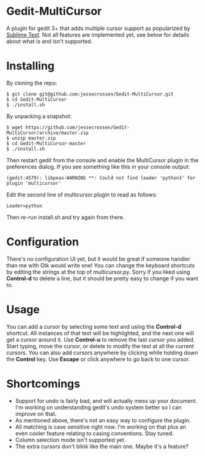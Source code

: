 Gedit-MultiCursor
=================

A plugin for gedit 3+ that adds multiple cursor support as popularized by [Sublime Text](http://www.sublimetext.com/). Not all features are implemented yet, see below for details about what is and isn't supported.

Installing
==========

By cloning the repo:

    $ git clone git@github.com:jessecrossen/Gedit-MultiCursor.git
    $ cd Gedit-MultiCursor
    $ ./install.sh
    
By unpacking a snapshot:

    $ wget https://github.com/jessecrossen/Gedit-MultiCursor/archive/master.zip
    $ unzip master.zip
    $ cd Gedit-MultiCursor-master
    $ ./install.sh

Then restart gedit from the console and enable the MultiCursor plugin in the preferences dialog. If you see something like this in your console output:

    (gedit:4579): libpeas-WARNING **: Could not find loader 'python3' for plugin 'multicursor'
    
Edit the second line of multicursor.plugin to read as follows:

    Loader=python
    
Then re-run install.sh and try again from there.

Configuration
=============

There's no configuration UI yet, but it would be great if someone handier than me with Gtk would write one! You can change the keyboard shortcuts by editing the strings at the top of multicursor.py. Sorry if you liked using **Control-d** to delete a line, but it should be pretty easy to change if you want to.

Usage
=====

You can add a cursor by selecting some text and using the **Control-d** shortcut. All instances of that text will be highlighted, and the next one will get a cursor around it. Use **Control-u** to remove the last cursor you added. Start typing, move the cursor, or delete to modify the text at all the current cursors. You can also add cursors anywhere by clicking while holding down the **Control** key. Use **Escape** or click anywhere to go back to one cursor.

Shortcomings
============

* Support for undo is fairly bad, and will actually mess up your document. I'm working on understanding gedit's undo system better so I can improve on that.
* As mentioned above, there's not an easy way to configure the plugin.
* All matching is case sensitive right now. I'm working on that plus an even cooler feature relating to casing conventions. Stay tuned.
* Column selection mode isn't supported yet.
* The extra cursors don't blink like the main one. Maybe it's a feature?


